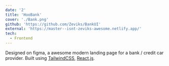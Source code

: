 ```yaml
---
date: '2'
title: 'HooBank'
cover: './Bank.png'
github: 'https://github.com/Zeviks/BankUI'
external: 'https://master--isnt-zeviks-awesome.netlify.app/'
tech:
  - Frontend
---
```


Designed on figma, a awesome modern landing page for a bank / credit car provider. Built using [TailwindCSS](), [React.js]().
